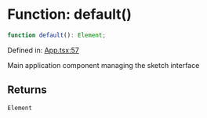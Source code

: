 # Function: default()

```ts
function default(): Element;
```

Defined in: [App.tsx:57](https://github.com/Capstone-Projects-2025-Fall/project-001-sketch2screen/blob/f2fa4c469a76932c2c8884a793c4f4a963f0d268/frontend/src/App/App.tsx#L57)

Main application component managing the sketch interface

## Returns

`Element`
